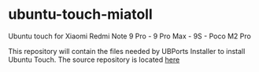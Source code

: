 # ubuntu-touch-miatoll
Ubuntu touch for Xiaomi Redmi Note 9 Pro - 9 Pro Max - 9S - Poco M2 Pro


This repository will contain the files needed by UBPorts Installer to install Ubuntu Touch. The source repository is located [here](https://gitlab.com/ubports/community-ports/android10/xiaomi-redmi-note-9-pro)
